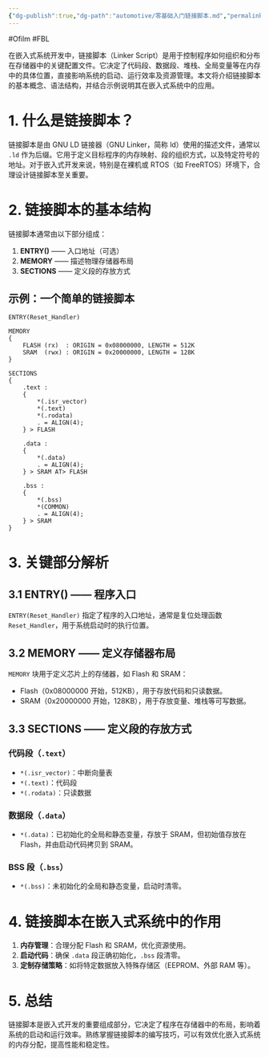```yaml
---
{"dg-publish":true,"dg-path":"automotive/零基础入门链接脚本.md","permalink":"/automotive/零基础入门链接脚本/","created":"2022-05-06T15:47:09.000+08:00","updated":"2025-04-02T14:36:32.840+08:00"}
---
```


#Ofilm #FBL 

在嵌入式系统开发中，链接脚本（Linker Script）是用于控制程序如何组织和分布在存储器中的关键配置文件。它决定了代码段、数据段、堆栈、全局变量等在内存中的具体位置，直接影响系统的启动、运行效率及资源管理。本文将介绍链接脚本的基本概念、语法结构，并结合示例说明其在嵌入式系统中的应用。

# 1. 什么是链接脚本？

链接脚本是由 GNU LD 链接器（GNU Linker，简称 ld）使用的描述文件，通常以 `.ld` 作为后缀。它用于定义目标程序的内存映射、段的组织方式，以及特定符号的地址。对于嵌入式开发来说，特别是在裸机或 RTOS（如 FreeRTOS）环境下，合理设计链接脚本至关重要。

# 2. 链接脚本的基本结构

链接脚本通常由以下部分组成：

1. **ENTRY()** —— 入口地址（可选）
2. **MEMORY** —— 描述物理存储器布局
3. **SECTIONS** —— 定义段的存放方式

## 示例：一个简单的链接脚本

```ld
ENTRY(Reset_Handler)

MEMORY
{
    FLASH (rx)  : ORIGIN = 0x08000000, LENGTH = 512K
    SRAM  (rwx) : ORIGIN = 0x20000000, LENGTH = 128K
}

SECTIONS
{
    .text : 
    {
        *(.isr_vector)
        *(.text)
        *(.rodata)
        . = ALIGN(4);
    } > FLASH

    .data :
    {
        *(.data)
        . = ALIGN(4);
    } > SRAM AT> FLASH

    .bss :
    {
        *(.bss)
        *(COMMON)
        . = ALIGN(4);
    } > SRAM
}
```

# 3. 关键部分解析

## 3.1 ENTRY() —— 程序入口

`ENTRY(Reset_Handler)` 指定了程序的入口地址，通常是复位处理函数 `Reset_Handler`，用于系统启动时的执行位置。

## 3.2 MEMORY —— 定义存储器布局

`MEMORY` 块用于定义芯片上的存储器，如 Flash 和 SRAM：

- Flash（0x08000000 开始，512KB），用于存放代码和只读数据。
- SRAM（0x20000000 开始，128KB），用于存放变量、堆栈等可写数据。

## 3.3 SECTIONS —— 定义段的存放方式

### 代码段（`.text`）

- `*(.isr_vector)`：中断向量表
- `*(.text)`：代码段
- `*(.rodata)`：只读数据

### 数据段（`.data`）

- `*(.data)`：已初始化的全局和静态变量，存放于 SRAM，但初始值存放在 Flash，并由启动代码拷贝到 SRAM。

### BSS 段（`.bss`）

- `*(.bss)`：未初始化的全局和静态变量，启动时清零。

# 4. 链接脚本在嵌入式系统中的作用

1. **内存管理**：合理分配 Flash 和 SRAM，优化资源使用。
2. **启动代码**：确保 `.data` 段正确初始化，`.bss` 段清零。
3. **定制存储策略**：如将特定数据放入特殊存储区（EEPROM、外部 RAM 等）。

# 5. 总结

链接脚本是嵌入式开发的重要组成部分，它决定了程序在存储器中的布局，影响着系统的启动和运行效率。熟练掌握链接脚本的编写技巧，可以有效优化嵌入式系统的内存分配，提高性能和稳定性。